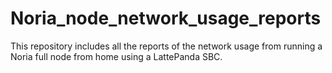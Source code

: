# Noria_node_network_usage_reports
This repository includes all the reports of the network usage from running a Noria full node from home using a LattePanda SBC.

